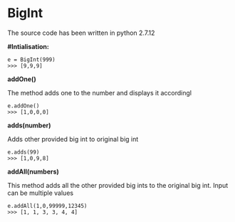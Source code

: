 # BigInt

The source code has been written in python 2.7.12

**#Intialisation:**


```
e = BigInt(999) 
>>> [9,9,9]

```


**addOne()**


The method adds one to the number and displays it accordingl
```
e.addOne()
>>> [1,0,0,0]

```

**adds(number)**


Adds other provided big int to original big int
``` 
e.adds(99)
>>> [1,0,9,8]

```

**addAll(numbers)**


This method adds all the other provided big ints to the original big int. 
Input can be multiple values
```
e.addAll(1,0,99999,12345)
>>> [1, 1, 3, 3, 4, 4]

```
